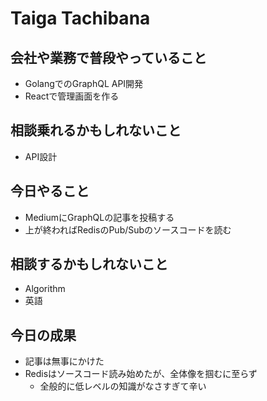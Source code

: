 # Taiga Tachibana

## 会社や業務で普段やっていること

- GolangでのGraphQL API開発
- Reactで管理画面を作る

## 相談乗れるかもしれないこと

- API設計

## 今日やること

- MediumにGraphQLの記事を投稿する
- 上が終わればRedisのPub/Subのソースコードを読む

## 相談するかもしれないこと

- Algorithm
- 英語

## 今日の成果

- 記事は無事にかけた
- Redisはソースコード読み始めたが、全体像を掴むに至らず
  - 全般的に低レベルの知識がなさすぎて辛い
